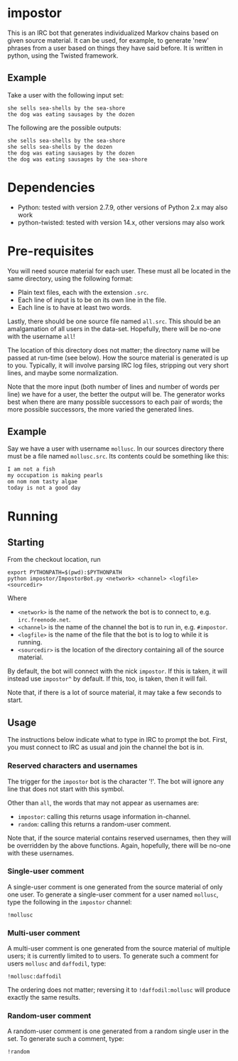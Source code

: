 # impostor

This is an IRC bot that generates individualized Markov chains based on given source material. It can be used, for example, to generate 'new' phrases from a user based on things they have said before. It is written in python, using the Twisted framework.

## Example

Take a user with the following input set:
```
she sells sea-shells by the sea-shore
the dog was eating sausages by the dozen
```

The following are the possible outputs:
```
she sells sea-shells by the sea-shore
she sells sea-shells by the dozen
the dog was eating sausages by the dozen
the dog was eating sausages by the sea-shore
```

# Dependencies

* Python: tested with version 2.7.9, other versions of Python 2.x may also work
* python-twisted: tested with version 14.x, other versions may also work

# Pre-requisites

You will need source material for each user. These must all be located in the same directory, using the following format:

* Plain text files, each with the extension ```.src```.
* Each line of input is to be on its own line in the file.
* Each line is to have at least two words.

Lastly, there should be one source file named ```all.src```. This should be an amalgamation of all users in the data-set. Hopefully, there will be no-one with the username ```all```!

The location of this directory does not matter; the directory name will be passed at run-time (see below). How the source material is generated is up to you. Typically, it will involve parsing IRC log files, stripping out very short lines, and maybe some normalization.

Note that the more input (both number of lines and number of words per line) we have for a user, the better the output will be. The generator works best when there are many possible successors to each pair of words; the more possible successors, the more varied the generated lines.

## Example

Say we have a user with username ```mollusc```. In our sources directory there must be a file named ```mollusc.src```. Its contents could be something like this:

```
I am not a fish
my occupation is making pearls
om nom nom tasty algae
today is not a good day
```

# Running

## Starting

From the checkout location, run
```
export PYTHONPATH=$(pwd):$PYTHONPATH
python impostor/ImpostorBot.py <network> <channel> <logfile> <sourcedir>
```

Where

* ```<network>``` is the name of the network the bot is to connect to, e.g. ```irc.freenode.net```.
* ```<channel>``` is the name of the channel the bot is to run in, e.g. ```#impostor```.
* ```<logfile>``` is the name of the file that the bot is to log to while it is running.
* ```<sourcedir>``` is the location of the directory containing all of the source material.

By default, the bot will connect with the nick ```impostor```. If this is taken, it will instead use ```impostor^``` by default. If this, too, is taken, then it will fail.

Note that, if there is a lot of source material, it may take a few seconds to start.

## Usage

The instructions below indicate what to type in IRC to prompt the bot. First, you must connect to IRC as usual and join the channel the bot is in.

### Reserved characters and usernames

The trigger for the ```impostor``` bot is the character '!'. The bot will ignore any line that does not start with this symbol.

Other than ```all```, the words that may not appear as usernames are:

* ```impostor```: calling this returns usage information in-channel.
* ```random```: calling this returns a random-user comment.

Note that, if the source material contains reserved usernames, then they will be overridden by the above functions. Again, hopefully, there will be no-one with these usernames.

### Single-user comment

A single-user comment is one generated from the source material of only one user. To generate a single-user comment for a user named ```mollusc```, type the following in the ```impostor``` channel:
```
!mollusc
```

### Multi-user comment

A multi-user comment is one generated from the source material of multiple users; it is currently limited to to users. To generate such a comment for users ```mollusc``` and ```daffodil```, type:
```
!mollusc:daffodil
```

The ordering does not matter; reversing it to ```!daffodil:mollusc``` will produce exactly the same results.

### Random-user comment

A random-user comment is one generated from a random single user in the set. To generate such a comment, type:
```
!random
```
